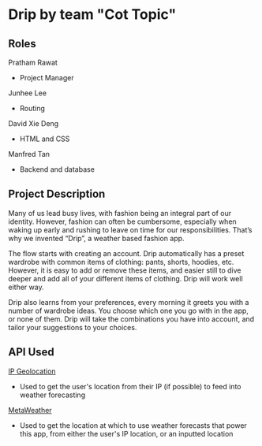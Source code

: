 # Drip by team "Cot Topic"

## Roles

Pratham Rawat
- Project Manager

Junhee Lee
- Routing

David Xie Deng
- HTML and CSS

Manfred Tan
- Backend and database

## Project Description

Many of us lead busy lives, with fashion being an integral part of our identity. However, fashion can often be cumbersome, especially when waking up early and rushing to leave on time for our responsibilities. That’s why we invented “Drip”, a weather based fashion app. 

The flow starts with creating an account. Drip automatically has a preset wardrobe with common items of clothing: pants, shorts, hoodies, etc. However, it is easy to add or remove these items, and easier still to dive deeper and add all of your different items of clothing. Drip will work well either way. 

Drip also learns from your preferences, every morning it greets you with a number of wardrobe ideas. You choose which one you go with in the app, or none of them. Drip will take the combinations you have into account, and tailor your suggestions to your choices. 

## API Used

[IP Geolocation](https://docs.google.com/document/d/1FazBlCH4SoM5bKaCs5vr4B7aEgTUVlvFv-1W-LoQmUA/edit?usp=drivesdk)
- Used to get the user's location from their IP (if possible) to feed into weather forecasting

[MetaWeather](https://docs.google.com/document/d/18uyXB5XPFQoGFJpoa2yQvRPhevc3HaBU4kO-OYN-ieY/edit?usp=drivesdk)  
- Used to get the location at which to use weather forecasts that power this app, from either the user's IP location, or an inputted location
 
